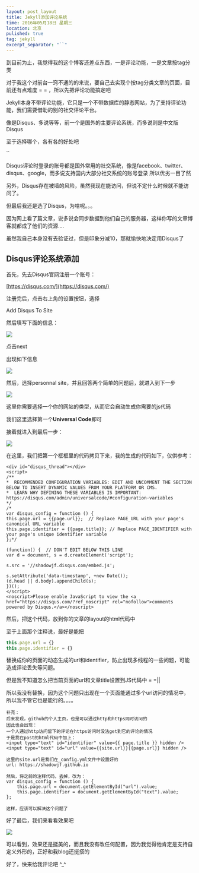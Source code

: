 ```yaml
---
layout: post_layout
title: Jekyll添加评论系统
time: 2016年05月18日 星期三
location: 北京
pulished: true
tag: jekyll
excerpt_separator: "``"
---
```



到目前为止，我觉得我的这个博客还差点东西，一是评论功能，一是文章按tag分类

对于我这个对前台一窍不通的的来说，要自己去实现个按tag分类文章的页面，目前还有点难度 = = ，所以先把评论功能搞定吧

Jekyll本身不带评论功能，它只是一个不带数据库的静态网站，为了支持评论功能，我们需要借助的别的社交评论平台。

像是Disqus、多说等等，前一个是国外的主要评论系统，而多说则是中文版Disqus

至于选择哪个，各有各的好处吧

``

Disqus评论时登录的账号都是国外常用的社交系统，像是facebook、twitter、disqus、google，而多说支持国内大部分社交系统的账号登录
所以优劣一目了然

另外，Disqus存在被墙的风险，虽然我现在能访问，但说不定什么时候就不能访问了。

但最后我还是选了Disqus，为啥呢。。。

因为网上看了篇文章，说多说会同步数据到他们自己的服务器，这样你写的文章博客就都成了他们的资源....

虽然我自己本身没有去验证过，但是印象分减10，那就愉快地决定用Disqus了

Disqus评论系统添加
----
首先，先去Disqus官网注册一个账号：

[https://disqus.com/](https://disqus.com/)

注册完后，点击右上角的设置按钮，选择

Add Disqus To Site

然后填写下面的信息：

![](https://github.com/shadowJF/shadowjf.github.com/blob/master/_assets/4.jpg?raw=true)

点击next

出现如下信息

![](https://github.com/shadowJF/shadowjf.github.com/blob/master/_assets/5.jpg?raw=true)

然后，选择personnal site，并且回答两个简单的问题后，就进入到下一步

![](https://github.com/shadowJF/shadowjf.github.com/blob/master/_assets/6.jpg?raw=true)

这里你需要选择一个你的网站的类型，从而它会自动生成你需要的js代码

我们这里选择第一个**Universal Code**即可

接着就进入到最后一步：

![](https://github.com/shadowJF/shadowjf.github.com/blob/master/_assets/7.jpg?raw=true)

在这里，我们把第一个框框里的代码拷贝下来，我的生成的代码如下，仅供参考：

    <div id="disqus_thread"></div>
    <script>
    /**
    *  RECOMMENDED CONFIGURATION VARIABLES: EDIT AND UNCOMMENT THE SECTION BELOW TO INSERT DYNAMIC VALUES FROM YOUR PLATFORM OR CMS.
    *  LEARN WHY DEFINING THESE VARIABLES IS IMPORTANT: https://disqus.com/admin/universalcode/#configuration-variables
    */
    /*
    var disqus_config = function () {
    this.page.url = {{page.url}};  // Replace PAGE_URL with your page's canonical URL variable
    this.page.identifier = {{page.title}}; // Replace PAGE_IDENTIFIER with your page's unique identifier variable
    };*/
    
    (function() {  // DON'T EDIT BELOW THIS LINE
    var d = document, s = d.createElement('script');
    
    s.src = '//shadowjf.disqus.com/embed.js';
    
    s.setAttribute('data-timestamp', +new Date());
    (d.head || d.body).appendChild(s);
    })();
    </script>
    <noscript>Please enable JavaScript to view the <a href="https://disqus.com/?ref_noscript" rel="nofollow">comments powered by Disqus.</a></noscript>


然后，把这个代码，放到你的文章的layout的html代码中

至于上面那个注释说，最好是能把

```js
this.page.url = {}
this.page.identifier = {}
```

替换成你的页面的动态生成的url和identifier，防止出现多线程的一些问题，可能造成评论丢失等问题。

但是我不知道怎么把当前页面的url和文章title设置到JS代码中 = =||

所以我没有替换，因为这个问题只出现在一个页面能通过多个url访问的情况中，所以我不管它也是能行的。。。。


	补充：
	后来发现，github的个人主页，也是可以通过http和https同时访问的
	因此也会出现：
	一个人通过http访问留下的评论在https访问时没法get到它的评论的情况
	于是我在post的html代码中加上：
	<input type="text" id="identifier" value={{ page.title }} hidden />
	<input type="text" id="url" value={{site.url}}{{page.url}} hidden />

	这里的site.url是我们在_config.yml文件中设置好的
	url: https://shadowjf.github.io
	
	然后，将之前的注释代码，去掉，改为：
	var disqus_config = function () {
        this.page.url = document.getElementById("url").value;  
        this.page.identifier = document.getElementById("text").value; 
    };

	这样，应该可以解决这个问题了

好了最后，我们来看看效果吧

![](https://github.com/shadowJF/shadowjf.github.com/blob/master/_assets/8.jpg?raw=true)

可以看到，效果还是挺美的，而且我没有改任何配置，因为我觉得他肯定是支持自定义外形的，正好和我blog还挺搭的

好了，快来给我评论吧  ^_^